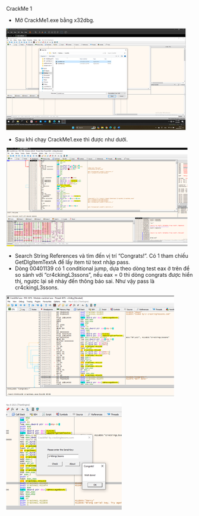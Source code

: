 
CrackMe 1
- Mở CrackMe1.exe bằng x32dbg.

![](images/CrackMe1.1.png)

- Sau khi chạy CrackMe1.exe thì được như dưới.
  
![](images/CrackMe1.2.png) 

- Search String References và tìm đến vị trí “Congrats!”. Có 1 tham chiếu GetDIgItemTextA để lấy item từ text nhập pass.
- Dòng 00401139 có 1 conditional jump, dựa theo dòng test eax ở trên để so sánh với “cr4ckingL3ssons”, nếu eax = 0 thì dòng congrats được hiển thị, ngược lại sẽ nhảy đến thông báo sai. Như vậy pass là cr4ckingL3ssons.
  
![](images/CrackMe1.3.png)

![](images/CrackMe1.4.png)
   

